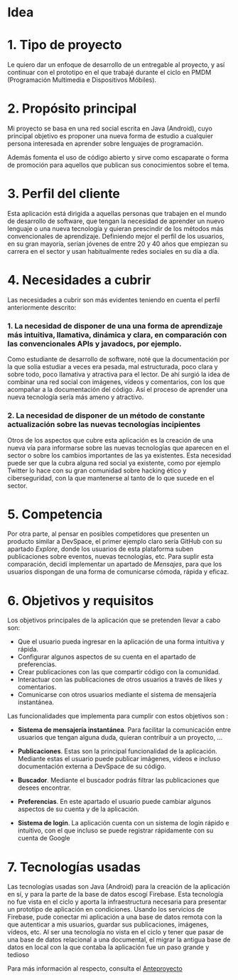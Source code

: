 # Idea

# 1. Tipo de proyecto
Le quiero dar un enfoque de desarrollo de un entregable al proyecto, y así continuar con el prototipo en el que trabajé durante el ciclo en PMDM (Programación Multimedia e Dispositivos Móbiles).

# 2. Propósito principal
Mi proyecto se basa en una red social escrita en Java (Android), cuyo principal objetivo es proponer una nueva forma de estudio a cualquier persona interesada en aprender sobre lenguajes de programación.

Además fomenta el uso de código abierto y sirve como escaparate o forma de promoción para aquellos que publican sus conocimientos sobre el tema.

# 3. Perfil del cliente
Esta aplicación está dirigida a aquellas personas que trabajen en el mundo de desarrollo de software, que tengan la necesidad de aprender un nuevo lenguaje o una nueva tecnología y quieran prescindir de los métodos más convencionales de aprendizaje. Definiendo mejor el perfil de los usuarios, en su gran mayoría, serían jóvenes de entre 20 y 40 años que empiezan su carrera en el sector y usan habitualmente redes sociales en su día a día.

# 4. Necesidades a cubrir
Las necesidades a cubrir son más evidentes teniendo en cuenta el perfil anteriormente descrito:

   ### 1. La necesidad de disponer de una una forma de aprendizaje más intuitiva, llamativa, dinámica y clara, en comparación con las convencionales APIs y javadocs, por ejemplo.   
   Como estudiante de desarrollo de software, noté que la documentación por la que solía estudiar a veces era pesada, mal estructurada, poco clara y sobre todo, poco llamativa y atractiva para el lector. De ahí surgió la idea de combinar una red social con imágenes, vídeos y comentarios, con los que acompañar a la documentación del código. Así el proceso de aprender una nueva tecnología sería más ameno y atractivo.

   ### 2. La necesidad de disponer de un método de constante actualización sobre las nuevas tecnologías incipientes
   Otros de los aspectos que cubre esta aplicación es la creación de una nueva vía para informarse sobre las nuevas tecnologías que aparecen en el sector o sobre los cambios importantes de las ya existentes. Esta necesidad puede ser que la cubra alguna red social ya existente, como por ejemplo Twitter lo hace con su gran comunidad sobre hacking ético y ciberseguridad, con la que mantenerse al tanto de lo que sucede en el sector.

# 5. Competencia
Por otra parte, al pensar en posibles competidores que presenten un producto similar a DevSpace, el primer ejemplo claro sería GitHub con su apartado _Explore_, donde los usuarios de esta plataforma suben publicaciones sobre eventos, nuevas tecnologías, etc. Para suplir esta comparación, decidí implementar un apartado de _Mensajes_, para que los usuarios dispongan de una forma de comunicarse cómoda, rápida y eficaz.

# 6. Objetivos y requisitos
Los objetivos principales de la aplicación que se pretenden llevar a cabo son:

  * Que el usuario pueda ingresar en la aplicación de una forma intuitiva y rápida.
  * Configurar algunos aspectos de su cuenta en el apartado de preferencias.
  * Crear publicaciones con las que compartir código con la comunidad.
  * Interactuar con las publicaciones de otros usuarios a través de likes y comentarios.
  * Comunicarse con otros usuarios mediante el sistema de mensajería instantánea. 

Las funcionalidades que implementa para cumplir con estos objetivos son :

  * **Sistema de mensajería instantánea**. Para facilitar la comunicación entre usuarios que tengan alguna duda, quieran contribuír a un proyecto, ...

  * **Publicaciones**. Estas son la principal funcionalidad de la aplicación. Mediante estas el usuario puede publicar imágenes, vídeos e incluso documentación externa a DevSpace de su código.

  * **Buscador**. Mediante el buscador podrás filtrar las publicaciones que desees encontrar.

  * **Preferencias**. En este apartado el usuario puede cambiar algunos aspectos de su cuenta y de la aplicación.

  * **Sistema de login**. La aplicación cuenta con un sistema de login rápido e intuitivo, con el que incluso se puede registrar rápidamente con su cuenta de Google

# 7. Tecnologías usadas
Las tecnologías usadas son Java (Android) para la creación de la aplicación en sí, y para la parte de la base de datos escogí Firebase. Esta tecnología no fue vista en el ciclo y aporta la infraestructura necesaria para presentar un prototipo de aplicación en condiciones. Usando los servicios de Firebase, pude conectar mi aplicación a una base de datos remota con la que autenticar a mis usuarios, guardar sus publicaciones, imágenes, vídeos, etc. Al ser una tecnología no vista en el ciclo y tener que pasar de una base de datos relacional a una documental, el migrar la antigua base de datos en local con la que contaba la aplicación fue un paso grande y tedioso

Para más información al respecto, consulta el [Anteproyecto](/doc/documentation/anteproyecto.pdf)

